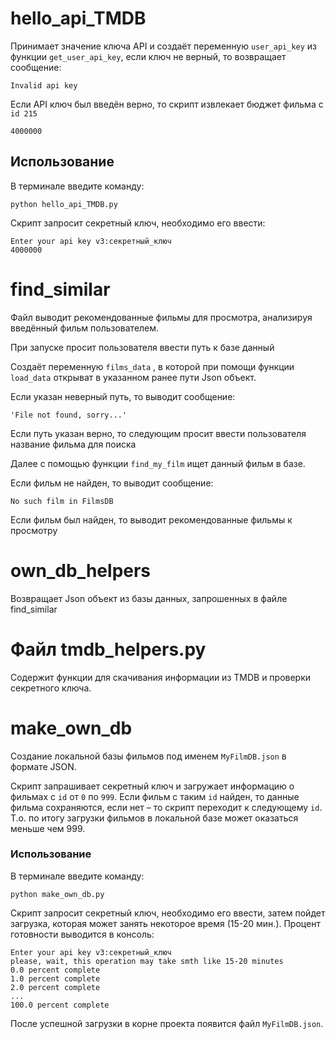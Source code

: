# hello_api_TMDB
Принимает значение ключа API и создаёт переменную `user_api_key` из функции `get_user_api_key`, если ключ не верный, то возвращает сообщение:
```
Invalid api key
```

Если API ключ был введён верно, то cкрипт извлекает бюджет фильма с `id 215`
```
4000000
```

## Использование

В терминале введите команду:
```shell
python hello_api_TMDB.py
```

Скрипт запросит секретный ключ, необходимо его ввести:
```shell
Enter your api key v3:секретный_ключ
4000000
```

# find_similar
Файл выводит рекомендованные фильмы для просмотра, анализируя введённый фильм пользователем.

При запуске просит пользователя ввести путь к базе данный

Создаёт переменную `films_data` , в которой при помощи функции `load_data`  открыват в указанном ранее пути Json объект.

Если указан неверный путь, то выводит сообщение:
```
'File not found, sorry...'
```
Если путь указан верно, то следующим просит ввести пользователя название фильма для поиска

Далее с помощью функции `find_my_film` ищет данный фильм в базе.

Если фильм не найден, то выводит сообщение:
```
No such film in FilmsDB
```

Если фильм был найден, то выводит рекомендованные фильмы к просмотру

# own_db_helpers
Возвращает Json объект из базы данных, запрошенных в файле find_similar

# Файл tmdb_helpers.py

Содержит функции для скачивания информации из TMDB и проверки секретного ключа.
# make_own_db
Создание локальной базы фильмов под именем `MyFilmDB.json` в формате JSON.

Скрипт запрашивает секретный ключ и загружает информацию о фильмах с `id` от `0` по `999`. Если фильм с таким `id` найден, то данные фильма сохраняются, если нет &ndash; то скрипт переходит к следующему `id`. Т.о. по итогу загрузки фильмов в локальной базе может оказаться меньше чем 999.

### Использование

В терминале введите команду:

```shell
python make_own_db.py
```

Скрипт запросит секретный ключ, необходимо его ввести, затем пойдет загрузка, которая может занять некоторое время (15-20 мин.). Процент готовности выводится в консоль:

```shell
Enter your api key v3:секретный_ключ
please, wait, this operation may take smth like 15-20 minutes
0.0 percent complete
1.0 percent complete
2.0 percent complete
...
100.0 percent complete
```

После успешной загрузки в корне проекта появится файл `MyFilmDB.json`.
